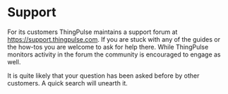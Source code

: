 # Support

For its customers ThingPulse maintains a support forum at https://support.thingpulse.com. If you are stuck with any 
of the guides or the how-tos you are welcome to ask for help there. While ThingPulse monitors activity in the forum 
the community is encouraged to engage as well.

It is quite likely that your question has been asked before by other customers. A quick search will unearth it.
